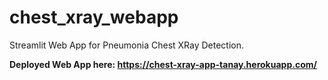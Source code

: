 # chest_xray_webapp
Streamlit Web App for Pneumonia Chest XRay Detection.

**Deployed Web App here: https://chest-xray-app-tanay.herokuapp.com/**

